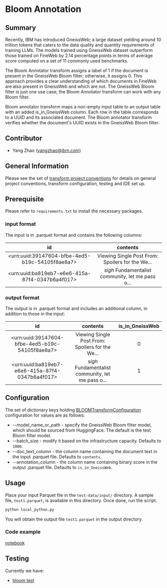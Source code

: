 # Bloom Annotation

## Summary
Recently, IBM has introduced GneissWeb; a large dataset yielding around 10 trillion tokens that
caters to the data quality and quantity requirements of training LLMs. The models trained using GneissWeb dataset outperform
those trained on FineWeb by 2.14 percentage points in terms of average score computed
on a set of 11 commonly used benchmarks.

The Bloom Annotator transform assigns a label of 1 if the document is present in the GneissWeb Bloom filter; otherwise, it assigns 0. This approach provides a clear understanding of which documents in FineWeb are also present in GneissWeb and which are not. The GneissWeb Bloom filter is just one use case; the Bloom Annotator transform can work with any Bloom filter.

Bloom annotator transform maps a non-empty input table to an output table with an added is_in_GneissWeb column. Each row in the table corresponds to a UUID and its associated document. The Bloom annotator transform verifies whether the document's UUID exists in the GneissWeb Bloom filter.

## Contributor
- Yang Zhao (yangzhao@ibm.com)

## General Information
Please see the set of [transform project conventions](../../README.md#transform-project-conventions) for details on general project conventions, transform configuration, testing and IDE set up.

## Prerequisite 
Please refer to `requirements.txt` to install the necessary packages.


### input format
The input is in .parquet format and contains the following columns:

| id  | contents | 
|:------:|:------:|
| &lt;urn:uuid:39147604-bfbe-4ed5-b19c-54105f8ae8a7&gt;  |   Viewing Single Post From: Spoilers for the We...   |
| &lt;urn:uuid:ba819eb7-e6e6-415a-87f4-0347b6a4f017&gt;  |    *sigh* Fundamentalist community, let me pass o...  |


### output format
The output is in .parquet format and includes an additional column, in addition to those in the input:

| id  | contents | is_in_GneissWeb  |
|:------:|:------:|:------:|
| &lt;urn:uuid:39147604-bfbe-4ed5-b19c-54105f8ae8a7&gt;  |    Viewing Single Post From: Spoilers for the We...   | 0     |
| &lt;urn:uuid:ba819eb7-e6e6-415a-87f4-0347b6a4f017&gt;  |    *sigh* Fundamentalist community, let me pass o...  | 1     |

## Configuration 
The set of dictionary keys holding [BLOOMTransformConfiguration](dpk_bloom/transform.py) 
configuration for values are as follows:


* --model_name_or_path - specify the GneissWeb Bloom filter model, which should be sourced from HuggingFace. The default is the test Bloom filter model.
* --batch_size - modify it based on the infrastructure capacity. Defaults to `1000`.
* --doc_text_column - the column name containing the document text in the input .parquet file. Defaults to `contents`.
* --annotation_column - the column name containing binary score in the output .parquet file. Defaults to `is_in_GneissWeb`.
  


## Usage
Place your input Parquet file in the `test-data/input/` directory. A sample file, `test1.parquet`, is available in this directory. Once done, run the script.

```python
python local_python.py
```

You will obtain the output file `test1.parquet` in the output directory.

### Code example
[notebook](bloom_python.ipynb)


## Testing

Currently we have:
- [bloom test](test/test_bloom.py)

